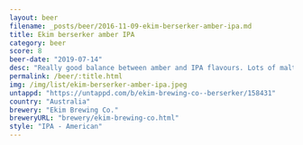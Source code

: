 ```yaml
---
layout: beer
filename: _posts/beer/2016-11-09-ekim-berserker-amber-ipa.md
title: Ekim berserker amber IPA
category: beer
score: 8
beer-date: "2019-07-14"
desc: "Really good balance between amber and IPA flavours. Lots of malt and bitterness and a crisp smell"
permalink: /beer/:title.html
img: /img/list/ekim-berserker-amber-ipa.jpeg
untappd: "https://untappd.com/b/ekim-brewing-co--berserker/158431"
country: "Australia"
brewery: "Ekim Brewing Co."
breweryURL: "brewery/ekim-brewing-co.html"
style: "IPA - American"
---
```

